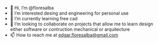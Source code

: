 - 👋 Hi, I’m @floresalba
- 👀 I’m interested desing and engineering for personal use
- 🌱 I’m currently learning free cad
- 💞️ I’m looking to collaborate on projects that allow me to learn design either software or contruction mechanical or arquitecture
- 📫 How to reach me at edgar.floresalba@gmail.com

<!---
floresalba/floresalba is a ✨ special ✨ repository because its `README.md` (this file) appears on your GitHub profile.
You can click the Preview link to take a look at your changes.
--->
